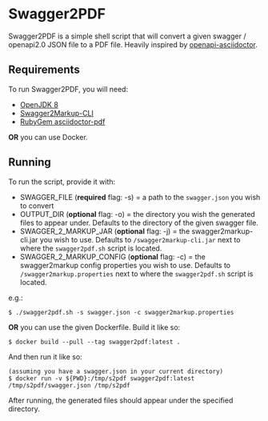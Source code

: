 # Swagger2PDF

Swagger2PDF is a simple shell script that will convert a given swagger / openapi2.0 JSON file to a PDF file. Heavily inspired by [openapi-asciidoctor](https://github.com/Ajaxy/openapi-asciidoctor).

## Requirements

To run Swagger2PDF, you will need:

- [OpenJDK 8](https://openjdk.java.net/install/)
- [Swagger2Markup-CLI](https://github.com/Swagger2Markup/swagger2markup-cli)
- [RubyGem asciidoctor-pdf](https://asciidoctor.org/docs/asciidoctor-pdf/#install-the-published-gem)

**OR** you can use Docker.

## Running

To run the script, provide it with:

- SWAGGER_FILE (**required** flag: -s) = a path to the `swagger.json` you wish to convert
- OUTPUT_DIR (**optional** flag: -o) = the directory you wish the generated files to appear under. Defaults to the directory of the given swagger file.
- SWAGGER_2_MARKUP_JAR (**optional** flag: -j) = the swagger2markup-cli.jar you wish to use. Defaults to `/swagger2markup-cli.jar` next to where the `swagger2pdf.sh` script is located.
- SWAGGER_2_MARKUP_CONFIG (**optional** flag: -c) = the swagger2markup config properties you wish to use. Defaults to `/swagger2markup.properties` next to where the `swagger2pdf.sh` script is located.

e.g.:

    $ ./swagger2pdf.sh -s swagger.json -c swagger2markup.properties

**OR** you can use the given Dockerfile. Build it like so:

    $ docker build --pull --tag swagger2pdf:latest .

And then run it like so:

    (assuming you have a swagger.json in your current directory)
    $ docker run -v ${PWD}:/tmp/s2pdf swagger2pdf:latest /tmp/s2pdf/swagger.json /tmp/s2pdf

After running, the generated files should appear under the specified directory.
